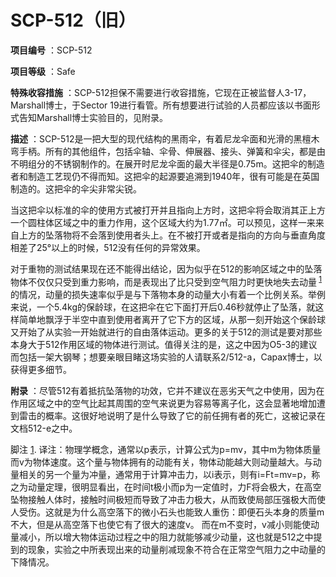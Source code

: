 # SCP-512（旧）
                        


**项目编号** ：SCP-512

**项目等级** ：Safe

**特殊收容措施** ：SCP-512担保不需要进行收容措施，它现在正被监督人3-17，Marshall博士，于Sector 19进行看管。所有想要进行试验的人员都应该以书面形式告知Marshall博士实验目的，见附录。

**描述** ：SCP-512是一把大型的现代结构的黑雨伞，有着尼龙伞面和光滑的黑檀木弯手柄。所有的其他组件，包括伞轴、伞骨、伸展器、接头、弹簧和伞尖，都是由不明组分的不锈钢制作的。在展开时尼龙伞面的最大半径是0.75m。这把伞的制造者和制造工艺现仍不得而知。这把伞的起源要追溯到1940年，很有可能是在英国制造的。这把伞的伞尖非常尖锐。

当这把伞以标准的伞的使用方式被打开并且指向上方时，这把伞将会取消其正上方一个圆柱体区域之中的重力作用，这个区域大约为1.77㎡。可以预见，这样一来来自上方的坠落物将不会落到使用者头上。在不被打开或者是指向的方向与垂直角度相差了25°以上的时候，512没有任何的异常效果。

对于重物的测试结果现在还不能得出结论，因为似乎在512的影响区域之中的坠落物体不仅仅只受到重力影响，而是表现出了比只受到空气阻力时更快地失去动量<sup class='footnoteref'>
 <a shape='rect' class='footnoteref' id='footnoteref-1' href='javascript:;' onclick='WIKIDOT.page.utils.scrollToReference(&apos;footnote-1&apos;)'>1</a>
</sup>的情况，动量的损失速率似乎是与下落物本身的动量大小有着一个比例关系。举例来说，一个5.4kg的保龄球，在这把伞在它下面打开后0.46秒就停止了坠落，就这样简单地飘浮于半空中直到使用者离开了它下方的区域，从那一刻开始这个保龄球又开始了从实验一开始就进行的自由落体运动。更多的关于512的测试是要对那些本身大于512作用区域的物体进行测试。值得关注的是，这之中因为O5-3的建议而包括一架大钢琴；想要亲眼目睹这场实验的人请联系2/512-a，Capax博士，以获得更多细节。

**附录** ：尽管512有着抵抗坠落物的功效，它并不建议在恶劣天气之中使用，因为在作用区域之中的空气比起其周围的空气来说更为容易等离子化，这会显著地增加遭到雷击的概率。这很好地说明了是什么导致了它的前任拥有者的死亡，这被记录在文档512-e之中。


脚注
<a shape='rect' href='javascript:;' onclick='WIKIDOT.page.utils.scrollToReference(&apos;footnoteref-1&apos;)'>1</a>. 译注：物理学概念，通常以p表示，计算公式为p=mv，其中m为物体质量而v为物体速度。这个量与物体拥有的动能有关，物体动能越大则动量越大。与动量相关的另一个量为冲量，通常用于计算冲击力，以i表示，则有i=Ft=mv=p，称之为动量定理，很明显看出，在时间t极小而p为一定值时，力F将会极大，在高空坠物接触人体时，接触时间极短而导致了冲击力极大，从而致使局部压强极大而使人受伤。这就是为什么高空落下的微小石头也能致人重伤：即便石头本身的质量m不大，但是从高空落下也使它有了很大的速度v。
而在m不变时，v减小则能使动量减小，所以增大物体运动过程之中的阻力就能够减少动量，这也就是512之中提到的现象，实验之中所表现出来的动量削减现象不符合在正常空气阻力之中动量的下降情况。




                    